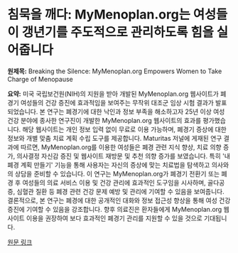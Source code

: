# 침묵을 깨다: MyMenoplan.org는 여성들이 갱년기를 주도적으로 관리하도록 힘을 실어줍니다

**원제목:** Breaking the Silence: MyMenoplan.org Empowers Women to Take Charge of Menopause

**요약:** 미국 국립보건원(NIH)의 지원을 받아 개발된 MyMenoplan.org 웹사이트가 폐경기 여성들의 건강 증진에 효과적임을 보여주는 무작위 대조군 임상 시험 결과가 발표되었습니다.  본 연구는 폐경기에 대한 낙인과 정보 부족을 해소하고자 25년 이상 여성 건강 분야에 종사한 연구진이 개발한 MyMenoplan.org 웹사이트의 효과를 평가했습니다.  해당 웹사이트는 개인 정보 입력 없이 무료로 이용 가능하며, 폐경기 증상에 대한 정보와 개별 맞춤 치료 계획 수립 도구를 제공합니다.  Maturitas 저널에 게재된 연구 결과에 따르면, MyMenoplan.org를 이용한 여성들은 폐경 관련 지식 향상, 치료 의향 증가, 의사결정 자신감 증진 및 웹사이트 재방문 및 추천 의향 증가를 보였습니다.  특히 '내 폐경 계획 만들기' 기능을 통해 사용자는 자신의 증상에 맞는 치료법을 탐색하고 의사와의 상담을 준비할 수 있습니다.  이 연구는 MyMenoplan.org가 폐경기 전환기 또는 폐경 후 여성들의 의료 서비스 이용 및 건강 관리에 효과적인 도구임을 시사하며,  골다공증, 심혈관 질환 등 폐경 관련 건강 문제 예방 및 관리에 기여할 수 있음을 보여줍니다.  결론적으로,  본 연구는 폐경에 대한 공개적인 대화와 정보 접근성 향상을 통해 여성 건강 증진에 기여할 수 있음을 강조합니다.  향후 의료진은 환자들에게 MyMenoplan.org 웹사이트 이용을 권장하여  보다 효과적인 폐경기 관리를 지원할 수 있을 것으로 기대됩니다.

[원문 링크](https://today.ucsd.edu/story/mymenoplan-empowers-women-menopause)
